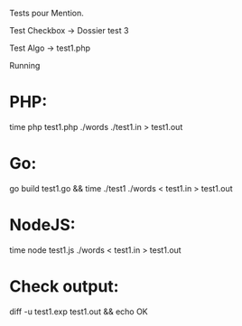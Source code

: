 Tests pour Mention.

Test Checkbox -> Dossier test 3

Test Algo -> test1.php

Running
# PHP:
time php test1.php ./words ./test1.in > test1.out

# Go:
go build test1.go && time ./test1 ./words < test1.in > test1.out

# NodeJS:
time node test1.js ./words < test1.in > test1.out

# Check output:
diff -u test1.exp test1.out && echo OK
